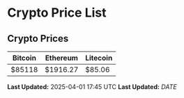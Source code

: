 # Crypto Price List

## Crypto Prices
| Bitcoin | Ethereum | Litecoin |
| ------- | -------- | -------- |
| $85118 | $1916.27 | $85.06 |
**Last Updated:** 2025-04-01 17:45 UTC
**Last Updated:** $DATE$
